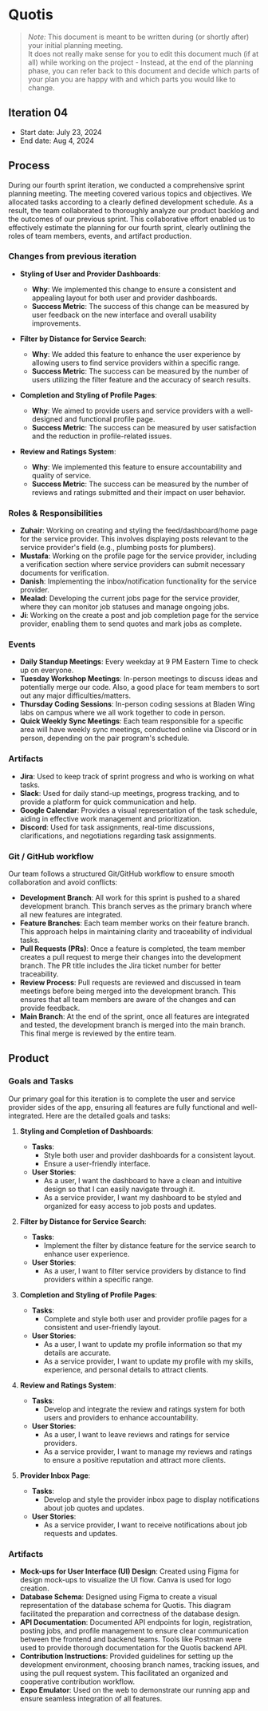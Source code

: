 # Quotis

 > _Note:_ This document is meant to be written during (or shortly after) your initial planning meeting.     
 > It does not really make sense for you to edit this document much (if at all) while working on the project - Instead, at the end of the planning phase, you can refer back to this document and decide which parts of your plan you are happy with and which parts you would like to change.

## Iteration 04

 * Start date: July 23, 2024
 * End date: Aug 4, 2024

## Process

During our fourth sprint iteration, we conducted a comprehensive sprint planning meeting. The meeting covered various topics and objectives. We allocated tasks according to a clearly defined development schedule. As a result, the team collaborated to thoroughly analyze our product backlog and the outcomes of our previous sprint. This collaborative effort enabled us to effectively estimate the planning for our fourth sprint, clearly outlining the roles of team members, events, and artifact production.

### Changes from previous iteration

* **Styling of User and Provider Dashboards**:
  - **Why**: We implemented this change to ensure a consistent and appealing layout for both user and provider dashboards.
  - **Success Metric**: The success of this change can be measured by user feedback on the new interface and overall usability improvements.

* **Filter by Distance for Service Search**:
  - **Why**: We added this feature to enhance the user experience by allowing users to find service providers within a specific range.
  - **Success Metric**: The success can be measured by the number of users utilizing the filter feature and the accuracy of search results.

* **Completion and Styling of Profile Pages**:
  - **Why**: We aimed to provide users and service providers with a well-designed and functional profile page.
  - **Success Metric**: The success can be measured by user satisfaction and the reduction in profile-related issues.

* **Review and Ratings System**:
  - **Why**: We implemented this feature to ensure accountability and quality of service.
  - **Success Metric**: The success can be measured by the number of reviews and ratings submitted and their impact on user behavior.

### Roles & Responsibilities

* **Zuhair**: Working on creating and styling the feed/dashboard/home page for the service provider. This involves displaying posts relevant to the service provider's field (e.g., plumbing posts for plumbers).
* **Mustafa**: Working on the profile page for the service provider, including a verification section where service providers can submit necessary documents for verification.
* **Danish**: Implementing the inbox/notification functionality for the service provider.
* **Mealad**: Developing the current jobs page for the service provider, where they can monitor job statuses and manage ongoing jobs.
* **Ji**: Working on the create a post and job completion page for the service provider, enabling them to send quotes and mark jobs as complete.

### Events

* **Daily Standup Meetings**: Every weekday at 9 PM Eastern Time to check up on everyone.
* **Tuesday Workshop Meetings**: In-person meetings to discuss ideas and potentially merge our code. Also, a good place for team members to sort out any major difficulties/matters.
* **Thursday Coding Sessions**: In-person coding sessions at Bladen Wing labs on campus where we all work together to code in person.
* **Quick Weekly Sync Meetings**: Each team responsible for a specific area will have weekly sync meetings, conducted online via Discord or in person, depending on the pair program's schedule.

### Artifacts

* **Jira**: Used to keep track of sprint progress and who is working on what tasks.
* **Slack**: Used for daily stand-up meetings, progress tracking, and to provide a platform for quick communication and help.
* **Google Calendar**: Provides a visual representation of the task schedule, aiding in effective work management and prioritization.
* **Discord**: Used for task assignments, real-time discussions, clarifications, and negotiations regarding task assignments.

### Git / GitHub workflow

Our team follows a structured Git/GitHub workflow to ensure smooth collaboration and avoid conflicts:

* **Development Branch**: All work for this sprint is pushed to a shared development branch. This branch serves as the primary branch where all new features are integrated.
* **Feature Branches**: Each team member works on their feature branch. This approach helps in maintaining clarity and traceability of individual tasks.
* **Pull Requests (PRs)**: Once a feature is completed, the team member creates a pull request to merge their changes into the development branch. The PR title includes the Jira ticket number for better traceability.
* **Review Process**: Pull requests are reviewed and discussed in team meetings before being merged into the development branch. This ensures that all team members are aware of the changes and can provide feedback.
* **Main Branch**: At the end of the sprint, once all features are integrated and tested, the development branch is merged into the main branch. This final merge is reviewed by the entire team.

## Product

### Goals and Tasks

Our primary goal for this iteration is to complete the user and service provider sides of the app, ensuring all features are fully functional and well-integrated. Here are the detailed goals and tasks:

1. **Styling and Completion of Dashboards**: 
   - **Tasks**: 
     - Style both user and provider dashboards for a consistent layout.
     - Ensure a user-friendly interface.
   - **User Stories**: 
     - As a user, I want the dashboard to have a clean and intuitive design so that I can easily navigate through it.
     - As a service provider, I want my dashboard to be styled and organized for easy access to job posts and updates.

2. **Filter by Distance for Service Search**:
   - **Tasks**: 
     - Implement the filter by distance feature for the service search to enhance user experience.
   - **User Stories**: 
     - As a user, I want to filter service providers by distance to find providers within a specific range.

3. **Completion and Styling of Profile Pages**:
   - **Tasks**: 
     - Complete and style both user and provider profile pages for a consistent and user-friendly layout.
   - **User Stories**: 
     - As a user, I want to update my profile information so that my details are accurate.
     - As a service provider, I want to update my profile with my skills, experience, and personal details to attract clients.

4. **Review and Ratings System**:
   - **Tasks**: 
     - Develop and integrate the review and ratings system for both users and providers to enhance accountability.
   - **User Stories**: 
     - As a user, I want to leave reviews and ratings for service providers.
     - As a service provider, I want to manage my reviews and ratings to ensure a positive reputation and attract more clients.

5. **Provider Inbox Page**:
   - **Tasks**: 
     - Develop and style the provider inbox page to display notifications about job quotes and updates.
   - **User Stories**: 
     - As a service provider, I want to receive notifications about job requests and updates.

### Artifacts

* **Mock-ups for User Interface (UI) Design**: Created using Figma for design mock-ups to visualize the UI flow. Canva is used for logo creation.
* **Database Schema**: Designed using Figma to create a visual representation of the database schema for Quotis. This diagram facilitated the preparation and correctness of the database design.
* **API Documentation**: Documented API endpoints for login, registration, posting jobs, and profile management to ensure clear communication between the frontend and backend teams. Tools like Postman were used to provide thorough documentation for the Quotis backend API.
* **Contribution Instructions**: Provided guidelines for setting up the development environment, choosing branch names, tracking issues, and using the pull request system. This facilitated an organized and cooperative contribution workflow.
* **Expo Emulator**: Used on the web to demonstrate our running app and ensure seamless integration of all features.
